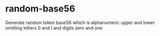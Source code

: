 # random-base56

Generate random token base56 which is alphanumeric upper and lower omitting letters 0 and I and digits zero and one

```javascript
```
